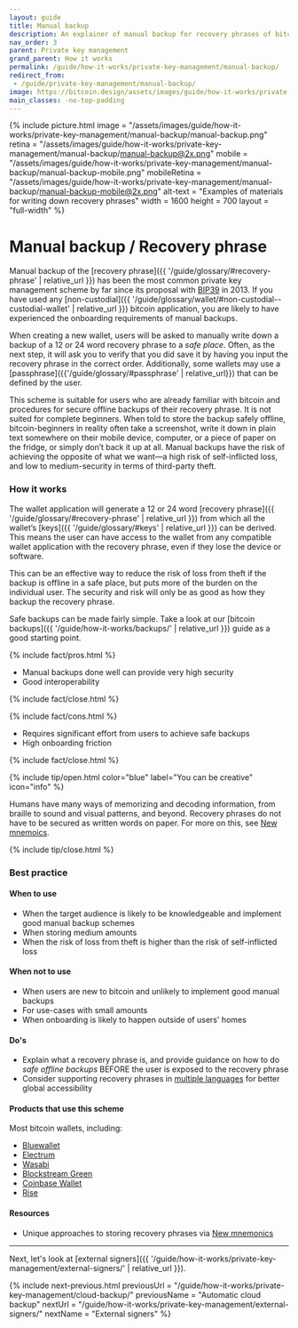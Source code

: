 ```yaml
---
layout: guide
title: Manual backup
description: An explainer of manual backup for recovery phrases of bitcoin wallets.
nav_order: 3
parent: Private key management
grand_parent: How it works
permalink: /guide/how-it-works/private-key-management/manual-backup/
redirect_from:
 - /guide/private-key-management/manual-backup/
image: https://bitcoin.design/assets/images/guide/how-it-works/private-key-management/manual-backup/manual-backup-preview.png
main_classes: -no-top-padding
---
```


<!--

Editor's notes

Description of what manual backup / recovery phrase scheme consists of.

Illustration sources

https://www.figma.com/community/file/888680264445459448
https://www.figma.com/community/file/995256542920917246/BDG---Private-key-management-illustrations

-->

{% include picture.html
   image = "/assets/images/guide/how-it-works/private-key-management/manual-backup/manual-backup.png"
   retina = "/assets/images/guide/how-it-works/private-key-management/manual-backup/manual-backup@2x.png"
   mobile = "/assets/images/guide/how-it-works/private-key-management/manual-backup/manual-backup-mobile.png"
   mobileRetina = "/assets/images/guide/how-it-works/private-key-management/manual-backup/manual-backup-mobile@2x.png"
   alt-text = "Examples of materials for writing down recovery phrases"
   width = 1600
   height = 700
   layout = "full-width"
%}

# Manual backup / Recovery phrase

Manual backup of the [recovery phrase]({{ '/guide/glossary/#recovery-phrase' | relative_url }}) has been the most common private key management scheme by far since its proposal with [BIP39](https://github.com/bitcoin/bips/blob/master/bip-0039.mediawiki) in 2013. If you have used any [non-custodial]({{ '/guide/glossary/wallet/#non-custodial--custodial-wallet' | relative_url }}) bitcoin application, you are likely to have experienced the onboarding requirements of manual backups.

When creating a new wallet, users will be asked to manually write down a backup of a 12 or 24 word recovery phrase to a *safe place*. Often, as the next step, it will ask you to verify that you did save it by having you input the recovery phrase in the correct order. Additionally, some wallets may use a [passphrase]({{'/guide/glossary/#passphrase' | relative_url}}) that can be defined by the user.

This scheme is suitable for users who are already familiar with bitcoin and procedures for secure offline backups of their recovery phrase. It is not suited for complete beginners. When told to store the backup safely offline, bitcoin-beginners in reality often take a screenshot, write it down in plain text somewhere on their mobile device, computer, or a piece of paper on the fridge, or simply don’t back it up at all. Manual backups have the risk of achieving the opposite of what we want&mdash;a high risk of self-inflicted loss, and low to medium-security in terms of third-party theft.

### How it works
The wallet application will generate a 12 or 24 word [recovery phrase]({{ '/guide/glossary/#recovery-phrase' | relative_url }}) from which all the wallet’s [keys]({{ '/guide/glossary/#keys' | relative_url }}) can be derived. This means the user can have access to the wallet from any compatible wallet application with the recovery phrase, even if they lose the device or software.

This can be an effective way to reduce the risk of loss from theft if the backup is offline in a safe place, but puts more of the burden on the individual user. The security and risk will only be as good as how they backup the recovery phrase.

Safe backups can be made fairly simple. Take a look at our [bitcoin backups]({{ '/guide/how-it-works/backups/' | relative_url }}) guide as a good starting point.

{% include fact/pros.html %}

- Manual backups done well can provide very high security
- Good interoperability

{% include fact/close.html %}

{% include fact/cons.html %}

- Requires significant effort from users to achieve safe backups
- High onboarding friction

{% include fact/close.html %}

{% include tip/open.html color="blue" label="You can be creative" icon="info" %}

Humans have many ways of memorizing and decoding information, from braille to sound and visual patterns, and beyond. Recovery phrases do not have to be secured as written words on paper. For more on this, see [New mnemoics](https://medium.com/@thorbjoernkoenig/new-mnemonics-48f00b8bb68).

{% include tip/close.html %}

### Best practice

#### When to use
- When the target audience is likely to be knowledgeable and implement good manual backup schemes
- When storing medium amounts
- When the risk of loss from theft is higher than the risk of self-inflicted loss

#### When not to use
- When users are new to bitcoin and unlikely to implement good manual backups
- For use-cases with small amounts
- When onboarding is likely to happen outside of users' homes

#### Do's
- Explain what a recovery phrase is, and provide guidance on how to do *safe offline backups* BEFORE the user is exposed to the recovery phrase
- Consider supporting recovery phrases in [multiple languages](https://github.com/bitcoin/bips/blob/master/bip-0039/bip-0039-wordlists.md) for better global accessibility

#### Products that use this scheme

Most bitcoin wallets, including:

- [Bluewallet](https://bluewallet.io)
- [Electrum](https://electrum.org)
- [Wasabi](https://wasabiwallet.io)
- [Blockstream Green](https://blockstream.com/green/)
- [Coinbase Wallet](https://wallet.coinbase.com)
- [Rise](https://www.risewallet.com)

#### Resources

- Unique approaches to storing recovery phrases via [New mnemonics](https://medium.com/@thorbjoernkoenig/new-mnemonics-48f00b8bb68)

---

Next, let's look at [external signers]({{ '/guide/how-it-works/private-key-management/external-signers/' | relative_url }}).

{% include next-previous.html
   previousUrl = "/guide/how-it-works/private-key-management/cloud-backup/"
   previousName = "Automatic cloud backup"
   nextUrl = "/guide/how-it-works/private-key-management/external-signers/"
   nextName = "External signers"
%}
